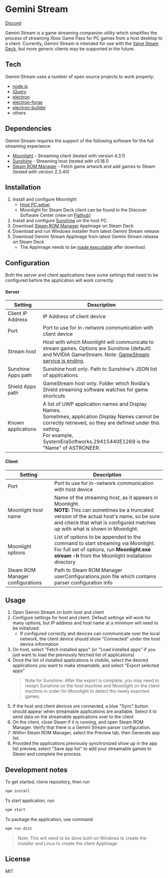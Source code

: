 # Gemini Stream
[Discord](https://discord.gg/9fJM8JFRud)

Gemini Stream is a game streaming companion utility which simplifies the process of streaming Xbox Game Pass for PC games from a host desktop to a client.
Currently, Gemini Stream is intended for use with the [Valve Steam Deck](https://store.steampowered.com/steamdeck), but more generic clients may be supported in the future.

## Tech

Gemini Stream uses a number of open source projects to work properly:
- [node.js]
- [jQuery]
- [electron](https://www.electronjs.org/)
- [electron-forge](https://www.electronforge.io/)
- [electron-builder](https://www.electron.build/)
- others

## Dependencies
Gemini Stream requires the support of the following software for the full streaming experience:
- [Moonlight] - Streaming client (tested with version 4.3.1)
- [Sunshine] - Streaming host (tested with v0.18.1)
- [Steam ROM Manager] - Fetch game artwork and add games to Steam (tested with version 2.3.40)

## Installation

1. Install and configure Moonlight
    - [Host PC setup](https://github.com/moonlight-stream/moonlight-docs/wiki/Setup-Guide#quick-setup-instructions)
    - Moonlight for Steam Deck client can be found in the Discover Software Center (view on [Flathub](https://flathub.org/apps/details/com.moonlight_stream.Moonlight))
2. Install and configure [Sunshine](https://github.com/LizardByte/Sunshine#readme) on the host PC
3. Download [Steam ROM Manager] AppImage on Steam Deck
4. Download and run Windows installer from latest Gemini Stream release
5. Download Gemini Stream AppImage from latest Gemini Stream release on Steam Deck
    - The AppImage needs to be [made executable](https://discourse.appimage.org/t/how-to-run-an-appimage/80) after download.

## Configuration
Both the server and client applications have some settings that need to be configured before the application will work correctly.

#### Server
| Setting | Description |
| ------ | ------ |
| Client IP Address | IP Address of client device |
| Port | Port to use for in-network communication with client device |
| Stream host | Host with which Moonlight will communicate to stream games. Options are Sunshine (default) and NVIDIA GameStream. Note: [GameStream service is ending](https://nvidia.custhelp.com/app/answers/detail/a_id/5436/~/gamestream-end-of-service-notification).  |
| Sunshine Apps path | Sunshine host only. Path to Sunshine's JSON list of applications. |
| Shield Apps path | GameStream host only. Folder which Nvidia's Shield streaming software watches for game shortcuts |
| Known applications | A list of UWP application names and Display Names.<br/>Sometimes, application Display Names cannot be correctly retrieved, so they are defined under this setting.<br/>For example, SystemEraSoftworks.29415440E1269 is the "Name" of ASTRONEER. |

#### Client
| Setting | Description |
| ------ | ------ |
| Port | Port to use for in-network communication with host device |
| Moonlight host name | Name of the streaming host, as it appears in Moonlight.<br/> **NOTE:** This can sometimes be a truncated version of the actual host's name, so be sure and check that what is configured matches up with what is shown in Moonlight. |
| Moonlight options | List of options to be appended to the command to start streaming via Moonlight.<br/>For full set of options, run **Moonlight.exe stream -h** from the Moonlight installation directory |
| Steam ROM Manager configurations | Path to Steam ROM Manager userConfigurations.json file which contains parser configuration info |

## Usage
1. Open Gemini Stream on both host and client
2. Configure settings for host and client. Default settings will work for many options, but IP address and host name at a minimum will need to be initialized.
    - If configured correctly and devices can communicate over the local network, the client device should show "Connected" under the host device information
3. On host, select "Fetch installed apps" (or "Load installed apps" if you just want to load the previously fetched list of applications)
4. Once the list of installed applications is visibile, select the desired applications you want to make streamable, and select "Export selected apps"
    > Note for Sunshine: After the export is complete, you may need to restart Sunshine on the host machine and Moonlight on the client machine in order for Moonlight to detect the newly exported games.
5. If the host and client devices are connected, a blue "Sync" button should appear when streamable applications are available. Select it to send data on the streamable applications over to the client
6. On the client, close Steam if it is running, and open Steam ROM Manager. Verify that there is a Gemini Stream parser configuration.
7. Within Steam ROM Manager, select the Preview tab, then Generate app list.
8. Provided the applications previously synchronized show up in the app list preview, select "Save app list" to add your streamable games to Steam and complete the process


## Development notes
To get started, clone repository, then run
```sh
npm install
```

To start application, run
```sh
npm start
```

To package the application, use command
```sh
npm run dist
```
> Note: This will need to be done both on Windows to create the installer and Linux to create the client AppImage



## License

MIT

   [node.js]: <http://nodejs.org>
   [jQuery]: <http://jquery.com>
   [Moonlight]: <https://moonlight-stream.org/>
   [Steam ROM Manager]: <https://github.com/SteamGridDB/steam-rom-manager/releases>
   [Sunshine]: <https://github.com/LizardByte/Sunshine>
